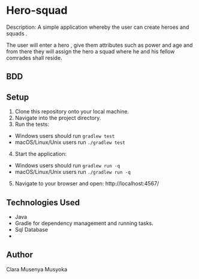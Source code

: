 # Hero-squad 

Description: A simple application whereby the user can create heroes and squads .

The user will enter a hero , give them  attributes such as power and age and from there they will assign the hero a squad where he and his fellow comrades shall reside.

## BDD

## Setup

1. Clone this repository onto your local machine.
2. Navigate into the project directory.
3. Run the tests:
* Windows users should run `gradlew test`
* macOS/Linux/Unix users run `./gradlew test`
4. Start the application:
* Windows users should run `gradlew run -q`
* macOS/Linux/Unix users run `./gradlew run -q`
5. Navigate to your browser and open:        http://localhost:4567/

## Technologies Used
* Java
* Gradle for dependency management and running tasks.
* Sql Database
* 

## Author
Clara Musenya Musyoka 